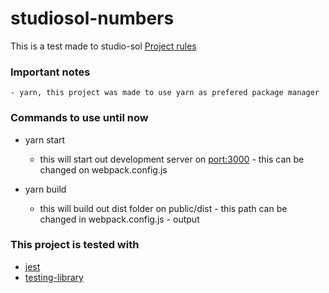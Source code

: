 # studiosol-numbers
This is a test made to studio-sol
[Project rules](https://drive.google.com/file/d/1HRqt2HfKKZbBFGkkYwD8m3T4tbHrv8ZJ/view)

### Important notes
    - yarn, this project was made to use yarn as prefered package manager
### Commands to use until now

- yarn start
  - this will start out development server on [port:3000](http://localhost:3000/) - this can be changed on webpack.config.js

- yarn build
  - this will build out dist folder on public/dist - this path can be changed in webpack.config.js - output

### This project is tested with
  - [jest](https://jestjs.io/pt-BR/)
  - [testing-library](https://testing-library.com/docs/react-testing-library/intro/)